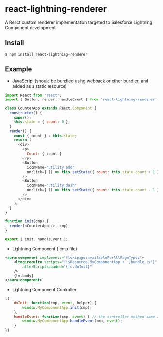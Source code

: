 # react-lightning-renderer

A React custom renderer implementation targeted to Salesforce Lightning Component development

## Install

```
$ npm install react-lightning-renderer
```

## Example

- JavaScript (should be bundled using webpack or other bundler, and added as a static resource)

```javascript
import React from 'react';
import { Button, render, handleEvent } from 'react-lightning-renderer';

class CounterApp extends React.Component {
  constructor() {
    super();
    this.state = { count: 0 };
  }
  render() {
    const { count } = this.state;
    return (
      <div>
        <p>
          Count: { count }
        </p>
        <Button
          iconName="utility:add"
          onclick={ () => this.setState({ count: this.state.count + 1 }) }
        />
        <Button
          iconName="utility:dash"
          onclick={ () => this.setState({ count: this.state.count - 1 }) }
        />
      </div>
    );
  }
}

function init(cmp) {
  render(<CounterApp />, cmp);
}

export { init, handleEvent };
```

- Lightning Component (.cmp file)

```xml
<aura:component implements="flexipage:availableForAllPageTypes">
	<ltng:require scripts="{!$Resource.MyComponentApp + '/bundle.js'}"
		afterScriptsLoaded="{!c.doInit}"
	/>
	{!v.body}
</aura:component>
```

- Lightning Component Controller

```JavaScript
({
	doInit: function(cmp, event, helper) {
		window.MyComponentApp.init(cmp);
	},
	handleEvent: function(cmp, event) { // the controller method name always must be `handleEvent`
		window.MyComponentApp.handleEvent(cmp, event);
	}
})
```
